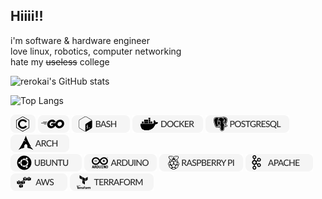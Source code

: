 ## Hiiii!!

i'm software & hardware engineer  
love linux, robotics, computer networking  
hate my ~~useless~~ college   
  
![rerokai's GitHub stats](https://github-readme-stats.vercel.app/api?username=rerokai&show_icons=true&theme=graywhite) 

![Top Langs](https://github-readme-stats.vercel.app/api/top-langs/?username=rerokai&layout=compact&theme=graywhite)

![C Bandge](./resourse/c.png) ![Go Bandge](./resourse/go.png) ![Bach Bange](./resourse/bash.png) ![Docker Bandge](./resourse/docker.png) ![Postgressql Bange](./resourse/postgres.png) ![Arch Bange](./resourse/arch.png)  
![Ubuntu Bange](./resourse/ubuntu.png) ![Arduino Bange](./resourse/arduino.png) ![Raspberrypi Bange](./resourse/raspberrypi.png) ![Apache Bange](./resourse/apache.png) ![Aws Bange](./resourse/aws.png) ![Terraform Bange](./resourse/terraform.png)




